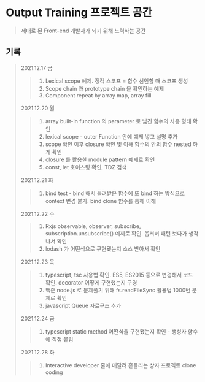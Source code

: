 # Output Training 프로젝트 공간

> 제대로 된 Front-end 개발자가 되기 위해 노력하는 공간

## 기록

> 2021.12.17 금
>
> > 1. Lexical scope 예제. 정적 스코프 = 함수 선언할 때 스코프 생성
> > 2. Scope chain 과 prototype chain 을 확인하는 예제
> > 3. Component repeat by array map, array fill
>
> 2021.12.20 월
>
> > 1. array built-in function 의 parameter 로 넘긴 함수의 사용 형태 확인
> > 2. lexical scope - outer Function 안에 예제 넣고 설명 추가
> > 3. scope 확인 이후 closure 확인 및 이해 함수의 안의 함수 nested 하게 확인
> > 4. closure 를 활용한 module pattern 예제로 확인
> > 5. const, let 호이스팅 확인, TDZ 검색
>
> 2021.12.21 화
>
> > 1. bind test - bind 해서 돌려받은 함수에 또 bind 하는 방식으로 context 변경 불가. bind clone 함수를 통해 이해
>
> 2021.12.22 수
>
> > 1. Rxjs observable, observer, subscribe, subscription.unsubscribe() 예제로 확인. 옵저버 패턴 보다가 생각나서 확인
> > 2. lodash 가 어떤식으로 구현됐는지 소스 받아서 확인
>
> 2021.12.23 목
>
> > 1. typescript, tsc 사용법 확인. ES5, ES2015 등으로 변경해서 코드 확인. decorator 어떻게 구현했는지 구경
> > 2. 백준 node.js 로 문제풀기 위해 fs.readFileSync 활용법 1000번 문제로 확인
> > 3. javascript Queue 자료구조 추가
>
> 2021.12.24 금
>
> > 1. typescript static method 어떤식을 구현됐는지 확인 - 생성자 함수에 직접 붙임
>
> 2021.12.28 화
>
> > 1. Interactive developer 줄에 매달려 흔들리는 상자 프로젝트 clone coding
